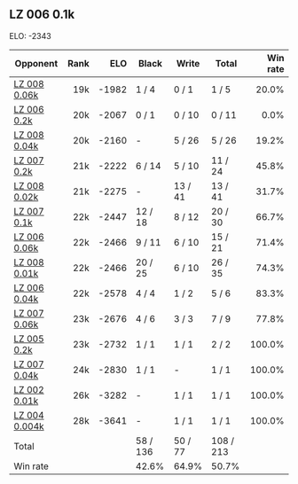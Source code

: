 ## LZ 006 0.1k ##

ELO: -2343

Opponent | Rank | ELO | Black | Write | Total | Win rate
---------|-----:|----:|-------|-------|-------|-------:
[LZ 008 0.06k](LZ%20008%200.06k.md) | 19k | -1982 | 1 / 4 | 0 / 1 | 1 / 5 | 20.0%
[LZ 006 0.2k](LZ%20006%200.2k.md) | 20k | -2067 | 0 / 1 | 0 / 10 | 0 / 11 | 0.0%
[LZ 008 0.04k](LZ%20008%200.04k.md) | 20k | -2160 | - | 5 / 26 | 5 / 26 | 19.2%
[LZ 007 0.2k](LZ%20007%200.2k.md) | 21k | -2222 | 6 / 14 | 5 / 10 | 11 / 24 | 45.8%
[LZ 008 0.02k](LZ%20008%200.02k.md) | 21k | -2275 | - | 13 / 41 | 13 / 41 | 31.7%
[LZ 007 0.1k](LZ%20007%200.1k.md) | 22k | -2447 | 12 / 18 | 8 / 12 | 20 / 30 | 66.7%
[LZ 006 0.06k](LZ%20006%200.06k.md) | 22k | -2466 | 9 / 11 | 6 / 10 | 15 / 21 | 71.4%
[LZ 008 0.01k](LZ%20008%200.01k.md) | 22k | -2466 | 20 / 25 | 6 / 10 | 26 / 35 | 74.3%
[LZ 006 0.04k](LZ%20006%200.04k.md) | 22k | -2578 | 4 / 4 | 1 / 2 | 5 / 6 | 83.3%
[LZ 007 0.06k](LZ%20007%200.06k.md) | 23k | -2676 | 4 / 6 | 3 / 3 | 7 / 9 | 77.8%
[LZ 005 0.2k](LZ%20005%200.2k.md) | 23k | -2732 | 1 / 1 | 1 / 1 | 2 / 2 | 100.0%
[LZ 007 0.04k](LZ%20007%200.04k.md) | 24k | -2830 | 1 / 1 | - | 1 / 1 | 100.0%
[LZ 002 0.01k](LZ%20002%200.01k.md) | 26k | -3282 | - | 1 / 1 | 1 / 1 | 100.0%
[LZ 004 0.004k](LZ%20004%200.004k.md) | 28k | -3641 | - | 1 / 1 | 1 / 1 | 100.0%
Total | | | 58 / 136 | 50 / 77 | 108 / 213 | 
Win rate| | | 42.6% | 64.9% | 50.7% | 
